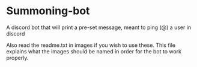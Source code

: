 # Summoning-bot
A discord bot that will print a pre-set message, meant to ping (@) a user in discord

Also read the readme.txt in images if you wish to use these. This file explains what the images should be named in order for the bot to work properly.
